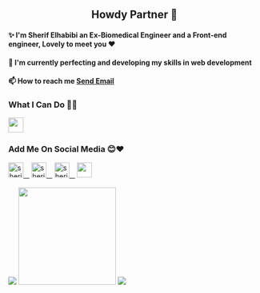 <h2 align='center'>Howdy Partner 👾</h2>
<div>
<h4>✨ I'm Sherif Elhabibi an Ex-Biomedical Engineer and a Front-end engineer, Lovely to meet you ❤️</h4>
<h4>🌱 I'm currently perfecting and developing my skills in web development</h4>
<h4>📫 How to reach me  <a href = "mailto: sherif.hussein58@gmail.com">Send Email</a><h4>
</div> 
<div>
  <h3>What I Can Do 🐱‍💻</h3>  
  <img height='30' src='https://skillicons.dev/icons?i=c,cpp,html,css,js,jquery,bootstrap,sass,nodejs'></img>
</div>  
  
<div>
<h3>Add Me On Social Media 😊❤️</h3> 
<a href="https://www.facebook.com/sherif.hussein.71/"><img src="https://raw.githubusercontent.com/rahuldkjain/github-profile-readme-generator/master/src/images/icons/Social/facebook.svg" alt="sherifElhabibi" height="30"/>&nbsp &nbsp</a>
<a href="https://www.instagram.com/sherif.elhabibi/"><img src="https://raw.githubusercontent.com/rahuldkjain/github-profile-readme-generator/master/src/images/icons/Social/instagram.svg" alt="sherifElhabibi" height="30"/>&nbsp &nbsp</a>
<a href="https://www.linkedin.com/in/sherif-elhabibi-254884151/"><img src="https://raw.githubusercontent.com/rahuldkjain/github-profile-readme-generator/master/src/images/icons/Social/linked-in-alt.svg" alt="sherifElhabibi" height="30"/>&nbsp &nbsp</a>
<a href="https://discordapp.com/users/434156854931750914"><img src="https://skillicons.dev/icons?i=discord" height="30"/></a>  
</div>
<br>
<img src = 'https://github-readme-stats.vercel.app/api?username=sherifElhabibi&show_icons=true&theme=tokyonight'></img>
<img height="195" src="https://github-readme-stats.vercel.app/api/top-langs/?username=sherifElhabibi&theme=tokyonight&layout=compact"></img>
<img src='https://streak-stats.demolab.com/?user=sherifElhabibi&theme=tokyonight'></img>

  
